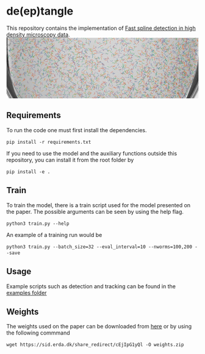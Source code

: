 # de(ep)tangle
This repository contains the implementation of [Fast spline detection in high density microscopy data](https://arxiv.org/abs/2301.04460).
![de(ep)tangle method diagram](./docs/figures/dense.png)

## Requirements
To run the code one must first install the dependencies.

```setup
pip install -r requirements.txt
```

If you need to use the model and the auxiliary functions outside this repository, you can install it from the root folder by
```install
pip install -e .
```

## Train
To train the model, there is a train script used for the model presented on the paper.
The possible arguments can be seen by using the help flag.
```train
python3 train.py --help
```

An example of a training run would be
```train
python3 train.py --batch_size=32 --eval_interval=10 --nworms=100,200 --save
```

## Usage
Example scripts such as detection and tracking can be found in the [examples folder](./examples)

## Weights
The weights used on the paper can be downloaded from [here](https://sid.erda.dk/share_redirect/cEjIpG1yQl)
or by using the following commmand
```download
wget https://sid.erda.dk/share_redirect/cEjIpG1yQl -O weights.zip
```
